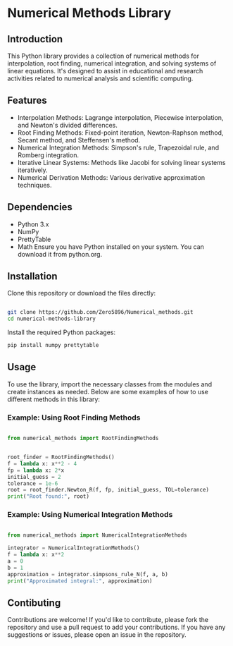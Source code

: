 # Numerical Methods Library
## Introduction
This Python library provides a collection of numerical methods for interpolation, root finding, numerical integration, and solving systems of linear equations. It's designed to assist in educational and research activities related to numerical analysis and scientific computing.

## Features
- Interpolation Methods: Lagrange interpolation, Piecewise interpolation, and Newton's divided differences.
- Root Finding Methods: Fixed-point iteration, Newton-Raphson method, Secant method, and Steffensen's method.
- Numerical Integration Methods: Simpson's rule, Trapezoidal rule, and Romberg integration.
- Iterative Linear Systems: Methods like Jacobi for solving linear systems iteratively.
- Numerical Derivation Methods: Various derivative approximation techniques.
## Dependencies
- Python 3.x
- NumPy
- PrettyTable
- Math
Ensure you have Python installed on your system. You can download it from python.org.

## Installation
Clone this repository or download the files directly:

```bash

git clone https://github.com/Zero5896/Numerical_methods.git
cd numerical-methods-library
```

Install the required Python packages:

```bash
pip install numpy prettytable
```
## Usage
To use the library, import the necessary classes from the modules and create instances as needed. Below are some examples of how to use different methods in this library:

### Example: Using Root Finding Methods
```python

from numerical_methods import RootFindingMethods


root_finder = RootFindingMethods()
f = lambda x: x**2 - 4
fp = lambda x: 2*x
initial_guess = 2
tolerance = 1e-6
root = root_finder.Newton_R(f, fp, initial_guess, TOL=tolerance)
print("Root found:", root)
```
### Example: Using Numerical Integration Methods
```python

from numerical_methods import NumericalIntegrationMethods

integrator = NumericalIntegrationMethods()
f = lambda x: x**2
a = 0
b = 1
approximation = integrator.simpsons_rule_N(f, a, b)
print("Approximated integral:", approximation)
```
## Contibuting
Contributions are welcome! If you'd like to contribute, please fork the repository and use a pull request to add your contributions. If you have any suggestions or issues, please open an issue in the repository.
